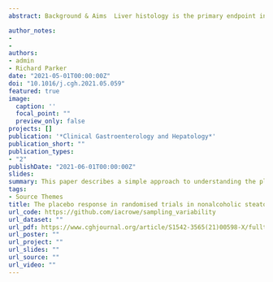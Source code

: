```yaml
---
abstract: Background & Aims  Liver histology is the primary endpoint in phase 3 trials in nonalcoholic steatohepatitis (NASH).  There is an appreciable response to placebo that confounds endpoint assessment.  The aim of this study was to quantify contributors to the placebo response and its impact on liver fibrosis improvement. Methods  Estimates of fibrosis improvement in placebo treated participants were made using probabilistic simulation.  Each simulated trial included 120 participants.  Parameters considered in the model included sampling and observer variability, regression to the mean, and net fibrosis progression calibrated to reported trial outcomes.  Results In large phase 2b and 3 trials, 22% of placebo treated participants with fibrosis stage 2 or 3 NASH at baseline improved by at least one fibrosis stage with minimal net disease progression.  Estimates of sampling and observer variability in simultaneous biopsy studies highlighted an imbalance where apparent fibrosis improvement was more likely than worsening.  Using these estimates and known trial outcomes, net fibrosis progression was estimated at 0.05 stages per year.  Simulations of the placebo response rate showed a rate of 22% with 80% of trials falling between 15 and 30%, in keeping with trials reported to date.  Additional increases in observer variability further increased the placebo response. Conclusions  The analyses presented simply define the placebo response in liver fibrosis in trials in NASH in terms of sampling and observer variability, regression to the mean, and fibrosis progression.  Factors relating to liver biopsy are largely unmodifiable and the variation in placebo response rates, both simulated and observed, challenges the role of biopsy in trial endpoint assessment. 

author_notes:
- 
- 
authors:
- admin
- Richard Parker
date: "2021-05-01T00:00:00Z"
doi: "10.1016/j.cgh.2021.05.059"
featured: true
image:
  caption: ''
  focal_point: ""
  preview_only: false
projects: []
publication: '*Clinical Gastroenterology and Hepatology*'
publication_short: ""
publication_types:
- "2"
publishDate: "2021-06-01T00:00:00Z"
slides: 
summary: This paper describes a simple approach to understanding the placebo response to treatments for NASH.
tags:
- Source Themes
title: The placebo response in randomised trials in nonalcoholic steatohepatitis simply explained
url_code: https://github.com/iacrowe/sampling_variability
url_dataset: ""
url_pdf: https://www.cghjournal.org/article/S1542-3565(21)00598-X/fulltext
url_poster: ""
url_project: ""
url_slides: ""
url_source: ""
url_video: ""
---
```



